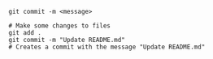```shell
git commit -m <message>
```

```shell
# Make some changes to files
git add .
git commit -m "Update README.md"
# Creates a commit with the message "Update README.md"
```
